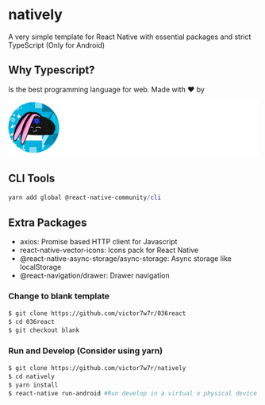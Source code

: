 # natively

A very simple template for React Native with essential packages and strict TypeScript (Only for Android)

## Why Typescript?

Is the best programming language for web. Made with ❤️ by

![Alt text](src/assets/brandwhite.png?raw=true "Title")

## CLI Tools

``` powershell
yarn add global @react-native-community/cli
```

## Extra Packages

- axios: Promise based HTTP client for Javascript
- react-native-vector-icons: Icons pack for React Native
- @react-native-async-storage/async-storage: Async storage like localStorage
- @react-navigation/drawer: Drawer navigation

### Change to blank template

``` bash
$ git clone https://github.com/victor7w7r/036react
$ cd 036react
$ git checkout blank
```

### Run and Develop (Consider using yarn)

``` bash
$ git clone https://github.com/victor7w7r/natively
$ cd natively
$ yarn install
$ react-native run-android #Run develop in a virtual o physical device
```
